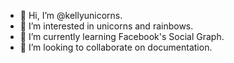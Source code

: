 - 👋 Hi, I’m @kellyunicorns.
- 👀 I’m interested in unicorns and rainbows.
- 🌱 I’m currently learning Facebook's Social Graph.
- 💞️ I’m looking to collaborate on documentation.

<!---
kellyunicorns/kellyunicorns is a ✨ special ✨ repository because its `README.md` (this file) appears on your GitHub profile.
You can click the Preview link to take a look at your changes.
--->
